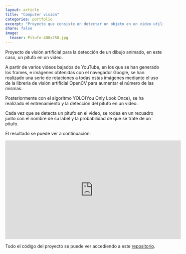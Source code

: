 ```yaml
---
layout: article
title: "Computer vision"
categories: portfolio
excerpt: "Proyecto que consiste en detectar un objeto en un video utilizando el algoritmo YOLO y la librería de visión artificial OpenCV"
share: false
image:
  teaser: Pitufo-400x250.jpg
---
```


Proyecto de visión artificial para la detección de un dibujo animado, en este caso, un pitufo en un video.

A partir de varios videos bajados de YouTube, en los que se han generado los frames, e imágenes obtenidas con el navegador Google, se han realizado una serie de rotaciones a todas estas imágenes mediante el uso de la librería de visión artificial OpenCV para aumentar el número de las mismas.

Posteriormente con el algoritmo YOLO(You Only Look Once), se ha realizado el entrenamiento y la detección del pitufo en un video.

Cada vez que se detecta un pitufo en el video, se rodea en un recuadro junto con el nombre de su label y la probabilidad de que se trate de un pitufo.

El resultado se puede ver a continuación:

<iframe width="560" height="315" src="https://www.youtube.com/embed/TT2f3hVATt8" title="YouTube video player" frameborder="0" allow="accelerometer; autoplay; clipboard-write; encrypted-media; gyroscope; picture-in-picture" allowfullscreen></iframe>

Todo el código del proyecto se puede ver accediendo a este [repositorio](https://github.com/sonimik13/computer-vision).
